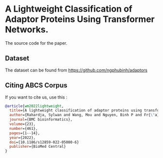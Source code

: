 # A Lightweight Classification of Adaptor Proteins Using Transformer Networks.

The source code for the paper.

## Dataset
The dataset can be found from https://github.com/ngphubinh/adaptors



## Citing ABCS Corpus
If you want to cite us, use this :
```BibTex
@article{wm2022lightweight,
  title={A lightweight classification of adaptor proteins using transformer networks},
  author={Rahardja, Sylwan and Wang, Mou and Nguyen, Binh P and Fr{\"a}nti, Pasi and Rahardja, Susanto},
  journal={BMC bioinformatics},
  volume={23},
  number={461},
  pages={1--14},
  year={2022},
  doi={10.1186/s12859-022-05000-6}
  publisher={BioMed Central}
}
```


